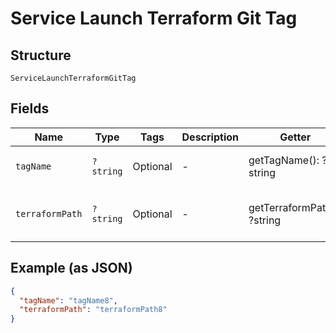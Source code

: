 
# Service Launch Terraform Git Tag

## Structure

`ServiceLaunchTerraformGitTag`

## Fields

| Name | Type | Tags | Description | Getter | Setter |
|  --- | --- | --- | --- | --- | --- |
| `tagName` | `?string` | Optional | - | getTagName(): ?string | setTagName(?string tagName): void |
| `terraformPath` | `?string` | Optional | - | getTerraformPath(): ?string | setTerraformPath(?string terraformPath): void |

## Example (as JSON)

```json
{
  "tagName": "tagName8",
  "terraformPath": "terraformPath8"
}
```

